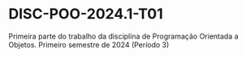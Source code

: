 # DISC-POO-2024.1-T01
Primeira parte do trabalho da disciplina de Programação Orientada a Objetos. Primeiro semestre de 2024 (Período 3)
